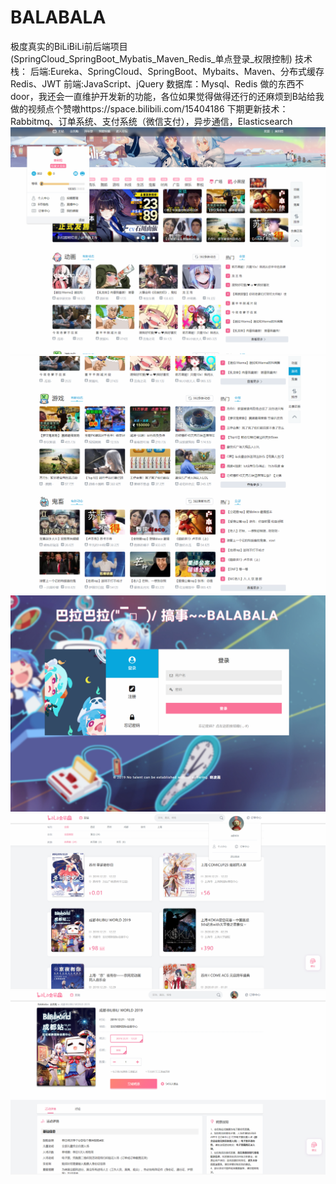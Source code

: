 # BALABALA
极度真实的BiLiBiLi前后端项目(SpringCloud_SpringBoot_Mybatis_Maven_Redis_单点登录_权限控制)
  技术栈：
      后端:Eureka、SpringCloud、SpringBoot、Mybaits、Maven、分布式缓存Redis、JWT
      前端:JavaScript、jQuery
      数据库：Mysql、Redis
做的东西不door，我还会一直维护开发新的功能，各位如果觉得做得还行的还麻烦到B站给我做的视频点个赞嗷https://space.bilibili.com/15404186
下期更新技术：
  Rabbitmq、订单系统、支付系统（微信支付），异步通信，Elasticsearch
![image](https://github.com/XiaoLingShuShu/BALABALA/blob/master/Source/QQ截图20200225184106.png)
![image](https://github.com/XiaoLingShuShu/BALABALA/blob/master/Source/QQ截图20200225184119.png)
![image](https://github.com/XiaoLingShuShu/BALABALA/blob/master/Source/QQ截图20200225184135.png)
![image](https://github.com/XiaoLingShuShu/BALABALA/blob/master/Source/QQ截图20200225184223.png)
![image](https://github.com/XiaoLingShuShu/BALABALA/blob/master/Source/QQ截图20200225184240.png)
